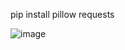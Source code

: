 pip install pillow requests

![image](https://github.com/KaanKadirGokcek/api-ile-hava-durumu-uygulamas-/assets/115478552/d7b1e34c-c04e-4dcd-bc79-a456220c1b83)


